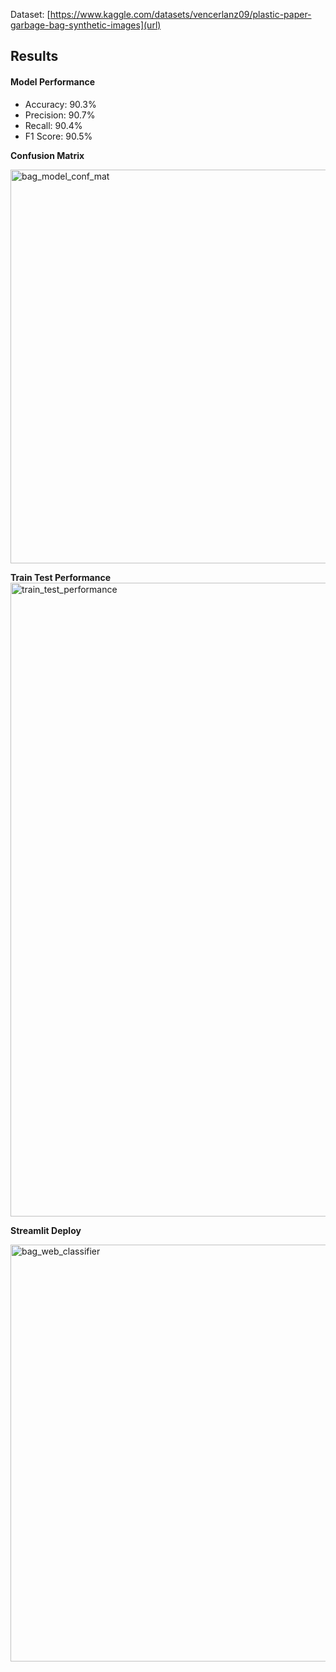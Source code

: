 
Dataset: [https://www.kaggle.com/datasets/vencerlanz09/plastic-paper-garbage-bag-synthetic-images](url)

## Results
#### Model Performance
- Accuracy: 90.3%
- Precision: 90.7%
- Recall: 90.4%
- F1 Score: 90.5%

**Confusion Matrix**

<img width="630" alt="bag_model_conf_mat" src="https://github.com/user-attachments/assets/934168d9-0565-4d60-9b67-2757bf255f8b">

**Train Test Performance**
<img width="1014" alt="train_test_performance" src="https://github.com/user-attachments/assets/ec6424b4-57e7-42ab-be23-480ce78fd77d">

**Streamlit Deploy**

<img width="667" alt="bag_web_classifier" src="https://github.com/user-attachments/assets/4f2930b9-f207-4e31-b5fa-42e97fef470c">
